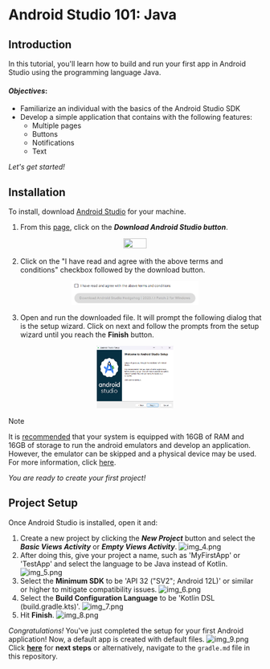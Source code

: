 # Android Studio 101: Java

## Introduction

In this tutorial, you'll learn how to build and run your first app in Android Studio using the programming language Java.

#### *Objectives*:
* Familiarize an individual with the basics of the Android Studio SDK
* Develop a simple application that contains with the following features:
  - Multiple pages
  - Buttons
  - Notifications
  - Text

_Let's get started!_

## Installation

To install, download [Android Studio](https://developer.android.com/studio) for your machine. 
1. From this [page](https://developer.android.com/studio), click on the ***Download Android Studio button***.
<p align="center"> <img src="https://github.com/Abstract-2912/CS-2340-Assignment-1/assets/156847930/b8e3370e-59b4-493d-a468-b6c2b637d7d4" width="30%" height="30%"> </p>

2. Click on the "I have read and agree with the above terms and conditions" checkbox followed by the download button.
<p align="center"> <img src="https://github.com/Abstract-2912/CS-2340-Assignment-1/blob/tutorials/tutorial/Screenshot%202024-02-04%20125219.png" width="50%" height="30%"> </p>
   
3. Open and run the downloaded file. It will prompt the following dialog that is the setup wizard. Click on next and follow the prompts from the setup wizard until you reach the **Finish** button.
<p align="center"> <img src="https://github.com/Abstract-2912/CS-2340-Assignment-1/blob/tutorials/tutorial/Screenshot%202024-02-04%20131534.png" width="30%" height="30%"> </p>

>[!NOTE]
> It is [recommended](https://developer.android.com/studio/install.html) 
> that your system is equipped with 16GB of RAM and 16GB of storage to run the 
> android emulators and develop an application. However, the emulator can be 
> skipped and a physical device may be used. For more information, click 
> [here](https://developer.android.com/studio/run/device).

_You are ready to create your first project!_

## Project Setup
Once Android Studio is installed, open it and:
1. Create a new project by clicking the **_New Project_**
button and select the **_Basic Views Activity_** or **_Empty Views Activity_**. 
![img_4.png](img_4.png)
2. After doing this, give your project a name, such as 'MyFirstApp' or 'TestApp' and select the 
language to be Java instead of Kotlin. ![img_5.png](img_5.png)
3. Select the **Minimum SDK** to be 'API 32 ("SV2"; Android 12L)'
or similar or higher to mitigate compatibility issues. ![img_6.png](img_6.png)
4. Select the **Build Configuration
Language** to be 'Kotlin DSL (build.gradle.kts)'. ![img_7.png](img_7.png)
5. Hit **Finish**.
![img_8.png](img_8.png)

_Congratulations!_ You've just completed the setup for your first Android application!
Now, a default app is created with default files. ![img_9.png](img_9.png)
Click [**here**](gradle.md)
for **next steps** or alternatively, navigate to the `gradle.md` file in this repository.
